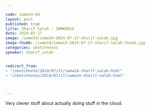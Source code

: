 ```yaml
---

code: iwmw14-04
layout: post
published: true
title: Sharif Salah - IWMW2014
date: 2014-07-17
image: /iwmw14/iwmw14-2014-07-17-sharif-salah.jpg
image-thumb: /iwmw14/iwmw14-2014-07-17-sharif-salah-thumb.jpg
categories: sketchnotes
speaker: sharif_salah


redirect_from:
- "/sketchnote/2014/07/17/iwmw14-sharif-salah.html"
- "/sketchnotes/2014/07/17/iwmw14-sharif-salah.html"



---
```


Very clever stuff about actually doing stuff in the cloud.
